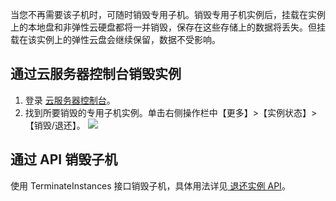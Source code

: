 当您不再需要该子机时，可随时销毁专用子机。销毁专用子机实例后，挂载在实例上的本地盘和非弹性云硬盘都将一并销毁，保存在这些存储上的数据将丢失。但挂载在该实例上的弹性云盘会继续保留，数据不受影响。



## 通过云服务器控制台销毁实例
1. 登录 [云服务器控制台](https://console.cloud.tencent.com/cvm)。
2. 找到所要销毁的专用子机实例。单击右侧操作栏中【更多】>【实例状态】>【销毁/退还】。
![](https://main.qcloudimg.com/raw/d1a990819a14e974f68e9f9527787d44.jpg)

## 通过 API 销毁子机
使用 TerminateInstances 接口销毁子机，具体用法详见[ 退还实例 API](https://intl.cloud.tencent.com/document/product/213/33234)。
